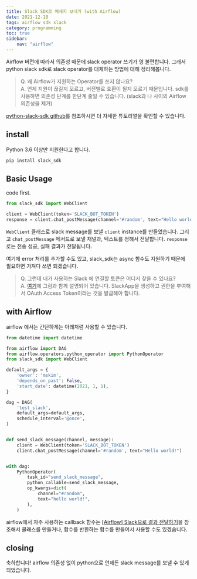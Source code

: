 ```yaml
---
title: Slack SDK로 메세지 보내기 (with Airflow)
date: 2021-12-18
tags: airflow sdk slack
category: programming
toc: true
sidebar:
    nav: "airflow"
---
```


Airflow 버전에 따라서 의존성 때문에 slack operator 쓰기가 영 불편합니다. 그래서 python slack sdk로 slack operator를 대체하는 방법에 대해 정리해봅니다.

> Q. 왜 Airflow가 지원하는 Operator를 쓰지 않나요?  
> A. 언제 지원이 끊길지 모르고, 버전별로 호환이 될지 모르기 때문입니다. sdk를 사용하면 의존성 단계를 한단계 줄일 수 있습니다. (slack과 나 사이의 Airflow 의존성을 제거)

[python-slack-sdk github](https://github.com/slackapi/python-slack-sdk/tree/main/tutorial)를 참조하시면 더 자세한 튜토리얼을 확인할 수 있습니다.

## install

Python 3.6 이상만 지원한다고 합니다.

```sh
pip install slack_sdk
```

## Basic Usage

code first.

```python
from slack_sdk import WebClient

client = WebClient(token='SLACK_BOT_TOKEN')
response = client.chat_postMessage(channel='#random', text="Hello world!")
```

`WebClient` 클래스로 slack message를 보낼 `client` instance를 만들었습니다. 그리고 `chat_postMessage` 메서드로 보낼 채널과, 텍스트를 정해서 전달합니다. `response` 로는 전송 성공, 실패 결과가 전달됩니다. 

여기에 error 처리를 추가할 수도 있고, slack_sdk는 async 함수도 지원하기 때문에 필요하면 가져다 쓰면 되겠습니다.

> Q. 그런데 내가 사용하는 Slack 에 연결할 토큰은 어디서 찾을 수 있나요?  
> A. [여기](https://github.com/slackapi/python-slack-sdk/blob/main/tutorial/01-creating-the-slack-app.md)에 그림과 함께 설명되어 있습니다. SlackApp을 생성하고 권한을 부여해서 OAuth Access Token이라는 것을 발급해야 합니다. 


## with Airflow

airflow 에서는 간단하게는 아래처럼 사용할 수 있습니다.

```python
from datetime import datetime

from airflow import DAG
from airflow.operators.python_operator import PythonOperator
from slack_sdk import WebClient

default_args = {
    'owner': 'mskim',
    'depends_on_past': False,
    'start_date': datetime(2021, 1, 1),
}

dag = DAG(
    'test_slack',
    default_args=default_args,
    schedule_interval='@once',
)


def send_slack_message(channel, message):
    client = WebClient(token='SLACK_BOT_TOKEN')
    client.chat_postMessage(channel='#random', text="Hello world!")


with dag:
    PythonOperator(
        task_id="send_slack_message",
        python_callable=send_slack_message,
        op_kwargs=dict(
            channel="#random",
            text="hello world!",
        ),
    )

```

airflow에서 자주 사용하는 callback 함수는 [[Airflow] Slack으로 결과 전달하기](/programming/airflow-slack/)을 참조해서 클래스를 만들거나, 함수를 반환하는 함수를 만들어서 사용할 수도 있겠습니다.


## closing

축하합니다! airflow 의존성 없이 python으로 언제든 slack message를 보낼 수 있게 되었습니다.
